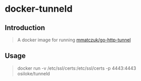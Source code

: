 # docker-tunneld

## Introduction

> A docker image for running [mmatczuk/go-http-tunnel](https://github.com/mmatczuk/go-http-tunnel "Tunnel")

## Usage

> docker run -v /etc/ssl/certs:/etc/ssl/certs -p 4443:4443 osiloke/tunneld 